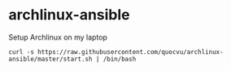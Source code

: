 # archlinux-ansible
Setup Archlinux on my laptop

    curl -s https://raw.githubusercontent.com/quocvu/archlinux-ansible/master/start.sh | /bin/bash
